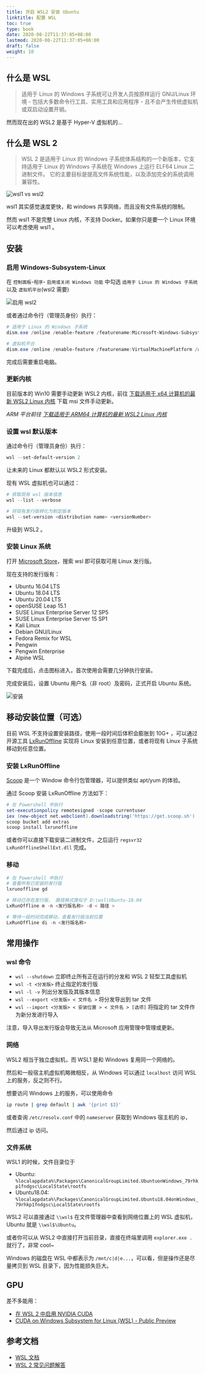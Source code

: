 ```yaml
---
title: 开启 WSL2 安装 Ubuntu
linktitle: 配置 WSL
toc: true
type: book
date: 2020-08-22T11:37:05+08:00
lastmod: 2020-08-22T11:37:05+08:00
draft: false
weight: 10
---
```


## 什么是 WSL

> 适用于 Linux 的 Windows 子系统可让开发人员按原样运行 GNU/Linux 环境 - 包括大多数命令行工具、实用工具和应用程序 - 且不会产生传统虚拟机或双启动设置开销。

然而现在出的 WSL2 是基于 Hyper-V 虚拟机的...

## 什么是 WSL 2

> WSL 2 是适用于 Linux 的 Windows 子系统体系结构的一个新版本，它支持适用于 Linux 的 Windows 子系统在 Windows 上运行 ELF64 Linux 二进制文件。 它的主要目标是提高文件系统性能，以及添加完全的系统调用兼容性。

![wsl1 vs wsl2](https://i.loli.net/2021/06/17/zHdkqBjmfw6sbUr.png)

wsl1 其实感觉速度更快，和 windows 共享网络，而且没有文件系统的限制。

然而 wsl1 不是完整 Linux 内核，不支持 Docker。如果你只是要一个 Linux 环境可以考虑使用 wsl1 。

## 安装

### 启用 Windows-Subsystem-Linux

在 ` 控制面板 `-` 程序 `-  ` 启用或关闭 Windows 功能 ` 中勾选 ` 适用于 Linux 的 Windows 子系统 ` 以及 ` 虚拟机平台 `(wsl2 需要)

![启用 wsl2](https://i.loli.net/2021/06/17/NOw3m5flE8Fd62C.png)

或者通过命令行（管理员身份）执行：

```powershell
# 适用于 Linux 的 Windows 子系统
dism.exe /online /enable-feature /featurename:Microsoft-Windows-Subsystem-Linux /all /norestart

# 虚拟机平台
dism.exe /online /enable-feature /featurename:VirtualMachinePlatform /all /norestart
```

完成后需要重启电脑。

### 更新内核

目前版本的 Win10 需要手动更新 WSL2 内核，前往 [下载适用于 x64 计算机的最新 WSL2 Linux 内核](https://wslstorestorage.blob.core.windows.net/wslblob/wsl_update_x64.msi) 下载 msi 文件手动更新。

_ARM 平台前往 [下载适用于 ARM64 计算机的最新 WSL2 Linux 内核](https://wslstorestorage.blob.core.windows.net/wslblob/wsl_update_arm64.msi)_

### 设置 wsl 默认版本

通过命令行（管理员身份）执行：

```powershell
wsl --set-default-version 2
```

让未来的 Linux 都默认以 WSL2 形式安装。

现有 WSL 虚拟机也可以通过：

```powershell
# 获取现有 wsl 版本信息
wsl --list --verbose

# 将现有发行版转化为制定版本
wsl --set-version <distribution name> <versionNumber>
```

升级到 WSL2 。

### 安装 Linux 系统

打开 [Microsoft Store](https://aka.ms/wslstore)，搜索 wsl 即可获取可用 Linux 发行版。

现在支持的发行版有：

- Ubuntu 16.04 LTS
- Ubuntu 18.04 LTS
- Ubuntu 20.04 LTS
- openSUSE Leap 15.1
- SUSE Linux Enterprise Server 12 SP5
- SUSE Linux Enterprise Server 15 SP1
- Kali Linux
- Debian GNU/Linux
- Fedora Remix for WSL
- Pengwin
- Pengwin Enterprise
- Alpine WSL

下载完成后，点击图标进入，首次使用会需要几分钟执行安装。

完成安装后，设置 Ubuntu 用户名（非 root）及密码，正式开启 Ubuntu 系统。

![安装](https://docs.microsoft.com/zh-cn/windows/wsl/media/ubuntuinstall.png)

## 移动安装位置（可选）

目前 WSL 不支持设置安装路径，使用一段时间后体积会膨胀到 10G+ ，可以通过开源工具 [LxRunOffline](https://github.com/DDoSolitary/LxRunOffline) 实现将 Linux 安装到任意位置，或者将现有 Linux 子系统移动到任意位置。

### 安装 LxRunOffline

[Scoop](https://scoop.sh/) 是一个 Window 命令行包管理器，可以提供类似 apt/yum 的体验。

通过 Scoop 安装 LxRunOffline 方法如下：

```powershell
# 在 Powershell 中执行
set-executionpolicy remotesigned -scope currentuser
iex (new-object net.webclient).downloadstring('https://get.scoop.sh')
scoop bucket add extras
scoop install lxrunoffline
```

或者你可以直接下载安装二进制文件，之后运行 `regsvr32 LxRunOfflineShellExt.dll` 完成。

### 移动

```powershell
# 在 Powershell 中执行
# 查看所有已安装的发行版
lxrunoffline gd

# 移动已存在发行版， 路径格式类似于 D:\wsl\Ubuntu-18.04
LxRunOffline m -n <发行版名称> -d < 路径 >

# 等待一段时间完成移动，查看发行版当前位置
LxRunOffline di -n <发行版名称>
```

## 常用操作

### wsl 命令

- `wsl --shutdown`  立即终止所有正在运行的分发和 WSL 2 轻型工具虚拟机
- `wsl -t <分发版>` 终止指定的发行版
- `wsl -l -v` 列出分发版及其版本信息
- `wsl --export <分发版> < 文件名 >`  将分发导出到 tar 文件
- `wsl --import <分发版> < 安装位置 > < 文件名 > [选项]`  将指定的 tar 文件作为新分发进行导入

注意，导入导出发行版会导致无法从 Microsoft 应用管理中管理或更新。

### 网络

WSL2 相当于独立虚拟机，而 WSL1 是和 Windows 复用同一个网络的。

然后和一般宿主机虚拟机略微相反，从 Windows 可以通过 `localhost` 访问 WSL 上的服务，反之则不行。

想要访问 Windows 上的服务，可以使用命令

```bash
ip route | grep default | awk '{print $3}'
```

或者查询 `/etc/resolv.conf` 中的 `nameserver` 获取到 Windows 宿主机的 ip，

然后通过 ip 访问。

### 文件系统

WSL1 的时候，文件目录位于

- Ubuntu: `%localappdata%\Packages\CanonicalGroupLimited.UbuntuonWindows_79rhkp1fndgsc\LocalState\rootfs`
- Ubuntu18.04: `%localappdata%\Packages\CanonicalGroupLimited.Ubuntu18.04onWindows_79rhkp1fndgsc\LocalState\rootfs`

WSL2 可以直接通过 `\\wsl$` 在文件管理器中查看到网络位置上的 WSL 虚拟机，Ubuntu 就是 `\\wsl$\Ubuntu`。

或者你可以从 WSL2 中直接打开当前目录，直接在终端里调用 `explorer.exe .` 就行了，非常 cool~

Windows 的磁盘在 WSL 中都表示为 `/mnt/c|d|e...`，可以看，但是操作还是尽量拷贝到 WSL 目录下，因为性能损失巨大。

## GPU

差不多能用：

- [在 WSL 2 中启用 NVIDIA CUDA](https://docs.microsoft.com/en-us/windows/win32/direct3d12/gpu-cuda-in-wsl)
- [CUDA on Windows Subsystem for Linux (WSL) - Public Preview](https://developer.nvidia.com/cuda/wsl)

## 参考文档

- [WSL 文档](https://docs.microsoft.com/zh-cn/windows/wsl/)
- [WSL 2 常见问题解答](https://docs.microsoft.com/zh-cn/windows/wsl/wsl2-faq)
